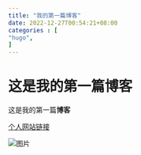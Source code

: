 ```yaml
---
title: "我的第一篇博客"
date: 2022-12-27T00:54:21+08:00
categories : [
"hugo",
]
---
```


# 这是我的第一篇博客

这是我的第一篇**博客**

[个人网站链接](https://techxiaofei.com)

![图片](/img/hugo/hugo.png)
